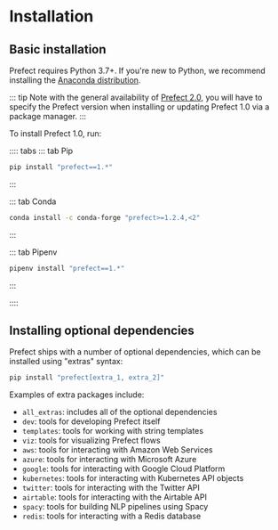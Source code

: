 # Installation

## Basic installation

Prefect requires Python 3.7+. If you're new to Python, we recommend installing the [Anaconda distribution](https://www.anaconda.com/distribution/).

::: tip 
Note with the general availability of [Prefect 2.0](https://docs.prefect.io/getting-started/installation/), you will have to specify the Prefect version when installing or updating Prefect 1.0 via a package manager.
:::

To install Prefect 1.0, run:

:::: tabs
::: tab Pip

```bash
pip install "prefect==1.*"
```

:::

::: tab Conda

```bash
conda install -c conda-forge "prefect>=1.2.4,<2"
```

:::

::: tab Pipenv

```bash
pipenv install "prefect==1.*"
```

:::

::::

## Installing optional dependencies

Prefect ships with a number of optional dependencies, which can be installed using "extras" syntax:

```bash
pip install "prefect[extra_1, extra_2]"
```

Examples of extra packages include:

- `all_extras`: includes all of the optional dependencies
- `dev`: tools for developing Prefect itself
- `templates`: tools for working with string templates
- `viz`: tools for visualizing Prefect flows
- `aws`: tools for interacting with Amazon Web Services
- `azure`: tools for interacting with Microsoft Azure
- `google`: tools for interacting with Google Cloud Platform
- `kubernetes`: tools for interacting with Kubernetes API objects
- `twitter`: tools for interacting with the Twitter API
- `airtable`: tools for interacting with the Airtable API
- `spacy`: tools for building NLP pipelines using Spacy
- `redis`: tools for interacting with a Redis database


